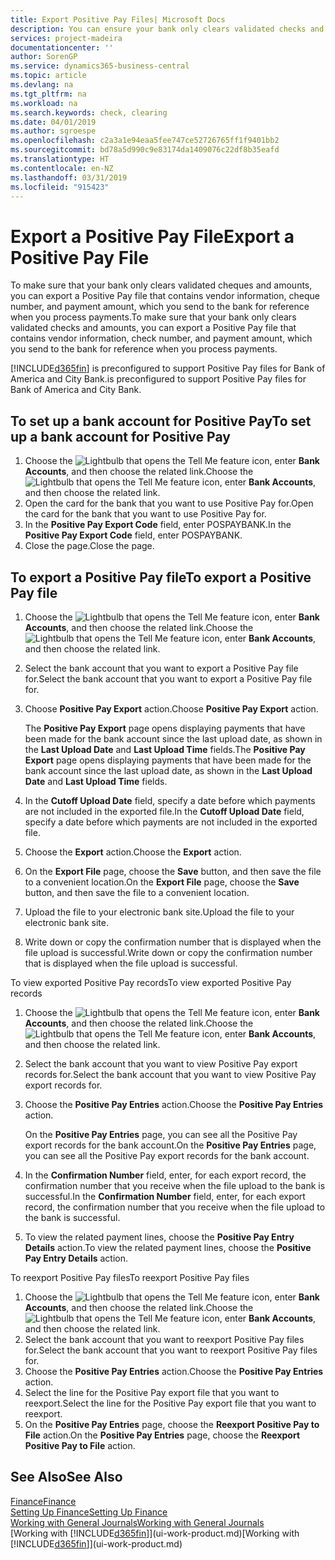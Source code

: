 ```yaml
---
title: Export Positive Pay Files| Microsoft Docs
description: You can ensure your bank only clears validated checks and amounts by exporting a Positive Pay file that contains vendor and payment information.
services: project-madeira
documentationcenter: ''
author: SorenGP
ms.service: dynamics365-business-central
ms.topic: article
ms.devlang: na
ms.tgt_pltfrm: na
ms.workload: na
ms.search.keywords: check, clearing
ms.date: 04/01/2019
ms.author: sgroespe
ms.openlocfilehash: c2a3a1e94eaa5fee747ce52726765ff1f9401bb2
ms.sourcegitcommit: bd78a5d990c9e83174da1409076c22df8b35eafd
ms.translationtype: HT
ms.contentlocale: en-NZ
ms.lasthandoff: 03/31/2019
ms.locfileid: "915423"
---
```

# <a name="export-a-positive-pay-file"></a><span data-ttu-id="81702-103">Export a Positive Pay File</span><span class="sxs-lookup"><span data-stu-id="81702-103">Export a Positive Pay File</span></span>
<span data-ttu-id="81702-104">To make sure that your bank only clears validated cheques and amounts, you can export a Positive Pay file that contains vendor information, cheque number, and payment amount, which you send to the bank for reference when you process payments.</span><span class="sxs-lookup"><span data-stu-id="81702-104">To make sure that your bank only clears validated checks and amounts, you can export a Positive Pay file that contains vendor information, check number, and payment amount, which you send to the bank for reference when you process payments.</span></span>

[!INCLUDE[d365fin](includes/d365fin_md.md)] <span data-ttu-id="81702-105">is preconfigured to support Positive Pay files for Bank of America and City Bank.</span><span class="sxs-lookup"><span data-stu-id="81702-105">is preconfigured to support Positive Pay files for Bank of America and City Bank.</span></span>

## <a name="to-set-up-a-bank-account-for-positive-pay"></a><span data-ttu-id="81702-106">To set up a bank account for Positive Pay</span><span class="sxs-lookup"><span data-stu-id="81702-106">To set up a bank account for Positive Pay</span></span>
1. <span data-ttu-id="81702-107">Choose the ![Lightbulb that opens the Tell Me feature](media/ui-search/search_small.png "Tell me what you want to do") icon, enter **Bank Accounts**, and then choose the related link.</span><span class="sxs-lookup"><span data-stu-id="81702-107">Choose the ![Lightbulb that opens the Tell Me feature](media/ui-search/search_small.png "Tell me what you want to do") icon, enter **Bank Accounts**, and then choose the related link.</span></span>
2. <span data-ttu-id="81702-108">Open the card for the bank that you want to use Positive Pay for.</span><span class="sxs-lookup"><span data-stu-id="81702-108">Open the card for the bank that you want to use Positive Pay for.</span></span>
3. <span data-ttu-id="81702-109">In the **Positive Pay Export Code** field, enter POSPAYBANK.</span><span class="sxs-lookup"><span data-stu-id="81702-109">In the **Positive Pay Export Code** field, enter POSPAYBANK.</span></span>
4. <span data-ttu-id="81702-110">Close the page.</span><span class="sxs-lookup"><span data-stu-id="81702-110">Close the page.</span></span>

## <a name="to-export-a-positive-pay-file"></a><span data-ttu-id="81702-111">To export a Positive Pay file</span><span class="sxs-lookup"><span data-stu-id="81702-111">To export a Positive Pay file</span></span>
1. <span data-ttu-id="81702-112">Choose the ![Lightbulb that opens the Tell Me feature](media/ui-search/search_small.png "Tell me what you want to do") icon, enter **Bank Accounts**, and then choose the related link.</span><span class="sxs-lookup"><span data-stu-id="81702-112">Choose the ![Lightbulb that opens the Tell Me feature](media/ui-search/search_small.png "Tell me what you want to do") icon, enter **Bank Accounts**, and then choose the related link.</span></span>
2. <span data-ttu-id="81702-113">Select the bank account that you want to export a Positive Pay file for.</span><span class="sxs-lookup"><span data-stu-id="81702-113">Select the bank account that you want to export a Positive Pay file for.</span></span>
3. <span data-ttu-id="81702-114">Choose **Positive Pay Export** action.</span><span class="sxs-lookup"><span data-stu-id="81702-114">Choose **Positive Pay Export** action.</span></span>

    <span data-ttu-id="81702-115">The **Positive Pay Export** page opens displaying payments that have been made for the bank account since the last upload date, as shown in the **Last Upload Date** and **Last Upload Time** fields.</span><span class="sxs-lookup"><span data-stu-id="81702-115">The **Positive Pay Export** page opens displaying payments that have been made for the bank account since the last upload date, as shown in the **Last Upload Date** and **Last Upload Time** fields.</span></span>
4. <span data-ttu-id="81702-116">In the **Cutoff Upload Date** field, specify a date before which payments are not included in the exported file.</span><span class="sxs-lookup"><span data-stu-id="81702-116">In the **Cutoff Upload Date** field, specify a date before which payments are not included in the exported file.</span></span>
5. <span data-ttu-id="81702-117">Choose the **Export** action.</span><span class="sxs-lookup"><span data-stu-id="81702-117">Choose the **Export** action.</span></span>
6. <span data-ttu-id="81702-118">On the **Export File** page, choose the **Save** button, and then save the file to a convenient location.</span><span class="sxs-lookup"><span data-stu-id="81702-118">On the **Export File** page, choose the **Save** button, and then save the file to a convenient location.</span></span>
7. <span data-ttu-id="81702-119">Upload the file to your electronic bank site.</span><span class="sxs-lookup"><span data-stu-id="81702-119">Upload the file to your electronic bank site.</span></span>
8. <span data-ttu-id="81702-120">Write down or copy the confirmation number that is displayed when the file upload is successful.</span><span class="sxs-lookup"><span data-stu-id="81702-120">Write down or copy the confirmation number that is displayed when the file upload is successful.</span></span>

<span data-ttu-id="81702-121">To view exported Positive Pay records</span><span class="sxs-lookup"><span data-stu-id="81702-121">To view exported Positive Pay records</span></span>

1. <span data-ttu-id="81702-122">Choose the ![Lightbulb that opens the Tell Me feature](media/ui-search/search_small.png "Tell me what you want to do") icon, enter **Bank Accounts**, and then choose the related link.</span><span class="sxs-lookup"><span data-stu-id="81702-122">Choose the ![Lightbulb that opens the Tell Me feature](media/ui-search/search_small.png "Tell me what you want to do") icon, enter **Bank Accounts**, and then choose the related link.</span></span>
2. <span data-ttu-id="81702-123">Select the bank account that you want to view Positive Pay export records for.</span><span class="sxs-lookup"><span data-stu-id="81702-123">Select the bank account that you want to view Positive Pay export records for.</span></span>
3. <span data-ttu-id="81702-124">Choose the **Positive Pay Entries** action.</span><span class="sxs-lookup"><span data-stu-id="81702-124">Choose the **Positive Pay Entries** action.</span></span>

    <span data-ttu-id="81702-125">On the **Positive Pay Entries** page, you can see all the Positive Pay export records for the bank account.</span><span class="sxs-lookup"><span data-stu-id="81702-125">On the **Positive Pay Entries** page, you can see all the Positive Pay export records for the bank account.</span></span>
4. <span data-ttu-id="81702-126">In the **Confirmation Number** field, enter, for each export record, the confirmation number that you receive when the file upload to the bank is successful.</span><span class="sxs-lookup"><span data-stu-id="81702-126">In the **Confirmation Number** field, enter, for each export record, the confirmation number that you receive when the file upload to the bank is successful.</span></span>
5. <span data-ttu-id="81702-127">To view the related payment lines, choose the **Positive Pay Entry Details** action.</span><span class="sxs-lookup"><span data-stu-id="81702-127">To view the related payment lines, choose the **Positive Pay Entry Details** action.</span></span>

<span data-ttu-id="81702-128">To reexport Positive Pay files</span><span class="sxs-lookup"><span data-stu-id="81702-128">To reexport Positive Pay files</span></span>

1. <span data-ttu-id="81702-129">Choose the ![Lightbulb that opens the Tell Me feature](media/ui-search/search_small.png "Tell me what you want to do") icon, enter **Bank Accounts**, and then choose the related link.</span><span class="sxs-lookup"><span data-stu-id="81702-129">Choose the ![Lightbulb that opens the Tell Me feature](media/ui-search/search_small.png "Tell me what you want to do") icon, enter **Bank Accounts**, and then choose the related link.</span></span>
2. <span data-ttu-id="81702-130">Select the bank account that you want to reexport Positive Pay files for.</span><span class="sxs-lookup"><span data-stu-id="81702-130">Select the bank account that you want to reexport Positive Pay files for.</span></span>
3. <span data-ttu-id="81702-131">Choose the **Positive Pay Entries** action.</span><span class="sxs-lookup"><span data-stu-id="81702-131">Choose the **Positive Pay Entries** action.</span></span>
4. <span data-ttu-id="81702-132">Select the line for the Positive Pay export file that you want to reexport.</span><span class="sxs-lookup"><span data-stu-id="81702-132">Select the line for the Positive Pay export file that you want to reexport.</span></span>
5. <span data-ttu-id="81702-133">On the **Positive Pay Entries** page, choose the **Reexport Positive Pay to File** action.</span><span class="sxs-lookup"><span data-stu-id="81702-133">On the **Positive Pay Entries** page, choose the **Reexport Positive Pay to File** action.</span></span>

## <a name="see-also"></a><span data-ttu-id="81702-134">See Also</span><span class="sxs-lookup"><span data-stu-id="81702-134">See Also</span></span>
[<span data-ttu-id="81702-135">Finance</span><span class="sxs-lookup"><span data-stu-id="81702-135">Finance</span></span>](finance.md)  
[<span data-ttu-id="81702-136">Setting Up Finance</span><span class="sxs-lookup"><span data-stu-id="81702-136">Setting Up Finance</span></span>](finance-setup-finance.md)  
[<span data-ttu-id="81702-137">Working with General Journals</span><span class="sxs-lookup"><span data-stu-id="81702-137">Working with General Journals</span></span>](ui-work-general-journals.md)  
<span data-ttu-id="81702-138">[Working with [!INCLUDE[d365fin](includes/d365fin_md.md)]](ui-work-product.md)</span><span class="sxs-lookup"><span data-stu-id="81702-138">[Working with [!INCLUDE[d365fin](includes/d365fin_md.md)]](ui-work-product.md)</span></span>
